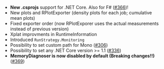 * **New .csprojs** support for .NET Core. Also for F# ([#366](https://github.com/dotnet/BenchmarkDotNet/issues/366))!
* New plots and RPlotExporter (density plots for each job; cumulative mean plots)
* Fixed exporter order (now RPlotExporer uses the actual measurements instead of previous version)
* Xplat improvments in RuntimeInformation
* Introduced `RunStrategy.Monitoring`
* Possibility to set custom path for Mono ([#306](https://github.com/dotnet/BenchmarkDotNet/issues/306))
* Possibility to set any .NET Core version >= 1.1 ([#336](https://github.com/dotnet/BenchmarkDotNet/issues/336))
* **MemoryDiagnoser is now disabled by default (Breaking changes!!)** ([#369](https://github.com/dotnet/BenchmarkDotNet/issues/369))